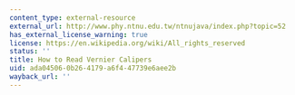 ```yaml
---
content_type: external-resource
external_url: http://www.phy.ntnu.edu.tw/ntnujava/index.php?topic=52
has_external_license_warning: true
license: https://en.wikipedia.org/wiki/All_rights_reserved
status: ''
title: How to Read Vernier Calipers
uid: ada04506-0b26-4179-a6f4-47739e6aee2b
wayback_url: ''
---
```

